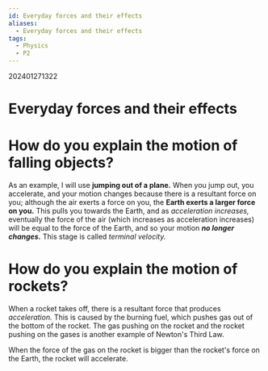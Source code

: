 ```yaml
---
id: Everyday forces and their effects
aliases:
  - Everyday forces and their effects
tags:
  - Physics
  - P2
---
```

202401271322
# Everyday forces and their effects

# How do you explain the motion of falling objects?

As an example, I will use **jumping out of a plane.** When you jump out, you accelerate, and your motion changes because there is a resultant force on you; although the air exerts a force on you, the **Earth exerts a larger force on you.** This pulls you towards the Earth, and as *acceleration increases,* eventually the force of the air (which increases as acceleration increases) will be equal to the force of the Earth, and so your motion ***no longer changes.*** This stage is called *terminal velocity.* 

# How do you explain the motion of rockets?

When a rocket takes off, there is a resultant force that produces *acceleration.* This is caused by the burning fuel, which pushes gas out of the bottom of the rocket. The gas pushing on the rocket and the rocket pushing on the gases is another example of Newton's Third Law.

When the force of the gas on the rocket is bigger than the rocket's force on the Earth, the rocket will accelerate.
